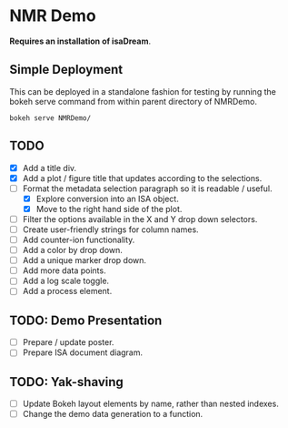 # NMR Demo

**Requires an installation of isaDream**.

## Simple Deployment

This can be deployed in a standalone fashion for testing by running the bokeh serve command from within parent directory of NMRDemo.

```
bokeh serve NMRDemo/
```

## TODO

- [x] Add a title div.
- [x] Add a plot / figure title that updates according to the selections.
- [ ] Format the metadata selection paragraph so it is readable / useful.
	- [x] Explore conversion into an ISA object.
	- [x] Move to the right hand side of the plot.
- [ ] Filter the options available in the X and Y drop down selectors.
- [ ] Create user-friendly strings for column names.
- [ ] Add counter-ion functionality.
- [ ] Add a color by drop down.
- [ ] Add a unique marker drop down.
- [ ] Add more data points.
- [ ] Add a log scale toggle.
- [ ] Add a process element.

## TODO: Demo Presentation

- [ ] Prepare / update poster.
- [ ] Prepare ISA document diagram.

## TODO: Yak-shaving

- [ ] Update Bokeh layout elements by name, rather than nested indexes.
- [ ] Change the demo data generation to a function.